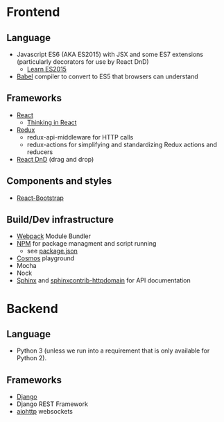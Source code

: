# Frontend

## Language

-   Javascript ES6 (AKA ES2015) with JSX and some ES7 extensions (particularly decorators for use by React DnD)
    -   [Learn ES2015](https://babeljs.io/docs/learn-es2015/)
-   [Babel](https://babeljs.io/) compiler to convert to ES5 that browsers can understand

## Frameworks

-   [React](https://facebook.github.io/react/)
    -   [Thinking in React](https://facebook.github.io/react/docs/thinking-in-react.html)
-   [Redux](http://redux.js.org/)
    - redux-api-middleware for HTTP calls
    - redux-actions for simplifying and standardizing Redux actions and reducers
-   [React DnD](http://gaearon.github.io/react-dnd/) (drag and drop)

## Components and styles

-   [React-Bootstrap](https://react-bootstrap.github.io/)

## Build/Dev infrastructure

-   [Webpack](https://webpack.github.io/) Module Bundler
-   [NPM](https://www.npmjs.com/) for package managment and script running
    -   see [package.json](file:package.json)
-   [Cosmos](https://github.com/skidding/cosmos) playground
-   Mocha
-   Nock
-   [Sphinx](http://www.sphinx-doc.org/) and [sphinxcontrib-httpdomain](https://pythonhosted.org/sphinxcontrib-httpdomain/) for API documentation

#   Backend

## Language

-   Python 3 (unless we run into a requirement that is only available for Python 2).

## Frameworks

-   [Django](https://www.djangoproject.com/)
-   Django REST Framework
-   [aiohttp](http://aiohttp.readthedocs.io/) websockets
